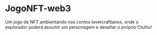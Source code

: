# JogoNFT-web3
Um jogo de NFT ambientando nos contos lovercraftianos, onde o explorador poderá assumir um personagem e desafiar o próprio Ctulhu!
